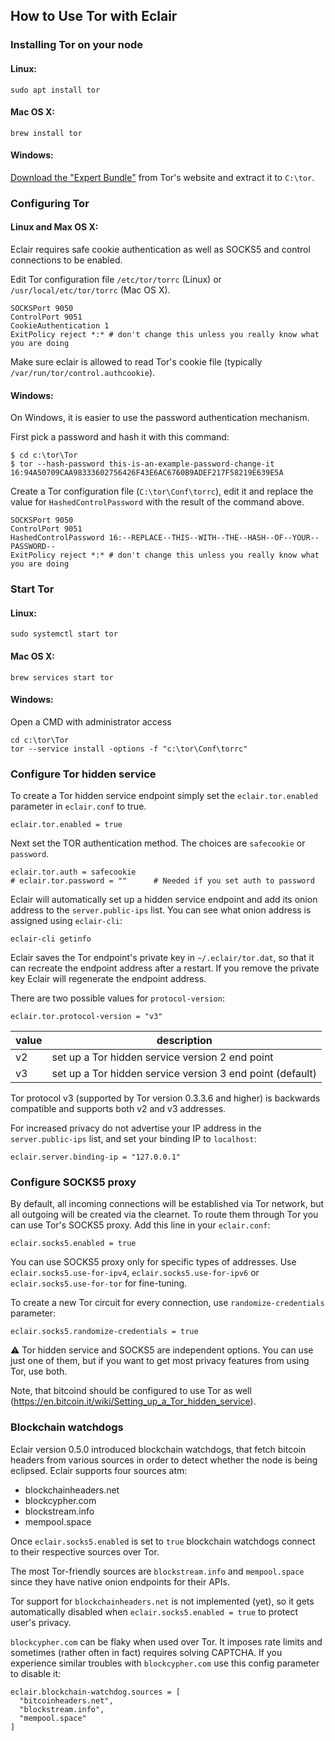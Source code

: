 ## How to Use Tor with Eclair

### Installing Tor on your node

#### Linux:

```shell
sudo apt install tor
```

#### Mac OS X:

```shell
brew install tor
```

#### Windows:
  
[Download the "Expert Bundle"](https://www.torproject.org/download/tor/) from Tor's website and extract it to `C:\tor`.

### Configuring Tor

#### Linux and Max OS X:

Eclair requires safe cookie authentication as well as SOCKS5 and control connections to be enabled.

Edit Tor configuration file `/etc/tor/torrc` (Linux) or `/usr/local/etc/tor/torrc` (Mac OS X).

```
SOCKSPort 9050
ControlPort 9051
CookieAuthentication 1
ExitPolicy reject *:* # don't change this unless you really know what you are doing
```

Make sure eclair is allowed to read Tor's cookie file (typically `/var/run/tor/control.authcookie`).

#### Windows:

On Windows, it is easier to use the password authentication mechanism.

First pick a password and hash it with this command:

```shell
$ cd c:\tor\Tor
$ tor --hash-password this-is-an-example-password-change-it
16:94A50709CAA98333602756426F43E6AC6760B9ADEF217F58219E639E5A
```

Create a Tor configuration file (`C:\tor\Conf\torrc`), edit it and replace the value for `HashedControlPassword` with the result of the command above.

```
SOCKSPort 9050
ControlPort 9051
HashedControlPassword 16:--REPLACE--THIS--WITH--THE--HASH--OF--YOUR--PASSWORD--
ExitPolicy reject *:* # don't change this unless you really know what you are doing
```

### Start Tor

#### Linux:

```shell
sudo systemctl start tor
```

#### Mac OS X:

```shell
brew services start tor
```

#### Windows:

Open a CMD with administrator access

```shell
cd c:\tor\Tor
tor --service install -options -f "c:\tor\Conf\torrc"
```

### Configure Tor hidden service

To create a Tor hidden service endpoint simply set the `eclair.tor.enabled` parameter in `eclair.conf` to true.
```
eclair.tor.enabled = true
```

Next set the TOR authentication method. The choices are `safecookie` or `password`.  
```
eclair.tor.auth = safecookie
# eclair.tor.password = ""      # Needed if you set auth to password
```

Eclair will automatically set up a hidden service endpoint and add its onion address to the `server.public-ips` list.
You can see what onion address is assigned using `eclair-cli`:

```shell
eclair-cli getinfo
```
Eclair saves the Tor endpoint's private key in `~/.eclair/tor.dat`, so that it can recreate the endpoint address after 
a restart. If you remove the private key Eclair will regenerate the endpoint address.   

There are two possible values for `protocol-version`:

```
eclair.tor.protocol-version = "v3"
```

value   | description
--------|---------------------------------------------------------
 v2     | set up a Tor hidden service version 2 end point
 v3     | set up a Tor hidden service version 3 end point (default)
 
Tor protocol v3 (supported by Tor version 0.3.3.6 and higher) is backwards compatible and supports 
both v2 and v3 addresses. 

For increased privacy do not advertise your IP address in the `server.public-ips` list, and set your binding IP to `localhost`:
```
eclair.server.binding-ip = "127.0.0.1"
```

### Configure SOCKS5 proxy

By default, all incoming connections will be established via Tor network, but all outgoing will be created via the 
clearnet. To route them through Tor you can use Tor's SOCKS5 proxy. Add this line in your `eclair.conf`:
```
eclair.socks5.enabled = true
```
You can use SOCKS5 proxy only for specific types of addresses. Use `eclair.socks5.use-for-ipv4`, `eclair.socks5.use-for-ipv6`
or `eclair.socks5.use-for-tor` for fine-tuning.

To create a new Tor circuit for every connection, use `randomize-credentials` parameter:

```
eclair.socks5.randomize-credentials = true
```

:warning: Tor hidden service and SOCKS5 are independent options. You can use just one of them, but if you want to get most privacy 
features from using Tor, use both.

Note, that bitcoind should be configured to use Tor as well (https://en.bitcoin.it/wiki/Setting_up_a_Tor_hidden_service).

### Blockchain watchdogs

Eclair version 0.5.0 introduced blockchain watchdogs, that fetch bitcoin headers from various sources in 
order to detect whether the node is being eclipsed. Eclair supports four sources atm:

* blockchainheaders.net
* blockcypher.com
* blockstream.info
* mempool.space

Once `eclair.socks5.enabled` is set to `true` blockchain watchdogs connect to their respective sources over Tor.

The most Tor-friendly sources are `blockstream.info` and `mempool.space` since they have native onion endpoints for their APIs.

Tor support for `blockchainheaders.net` is not implemented (yet), so it gets automatically disabled when `eclair.socks5.enabled = true` to protect user's privacy.

`blockcypher.com` can be flaky when used over Tor. It imposes rate limits and sometimes (rather often in fact) requires solving CAPTCHA.
If you experience similar troubles with `blockcypher.com` use this config parameter to disable it:

```
eclair.blockchain-watchdog.sources = [
  "bitcoinheaders.net",
  "blockstream.info",
  "mempool.space"
]
```